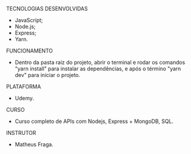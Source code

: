 TECNOLOGIAS DESENVOLVIDAS
- JavaScript;
- Node.js;
- Express;
- Yarn.

FUNCIONAMENTO
- Dentro da pasta raiz do projeto, abrir o terminal e rodar os comandos "yarn install" para instalar as dependências, e após o término "yarn dev" para iniciar o projeto.

PLATAFORMA
- Udemy.

CURSO
- Curso completo de APIs com Nodejs, Express + MongoDB, SQL.

INSTRUTOR
- Matheus Fraga.
